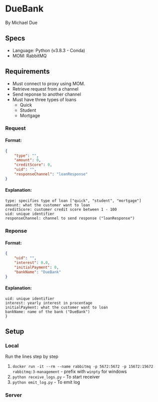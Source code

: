 # DueBank
By Michael Due

## Specs
- Language: Python (v3.8.3 - Conda)
- MOM: RabbitMQ

## Requirements
- Must connect to proxy using MOM.
- Retrieve request from a channel
- Send reponse to another channel
- Must have three types of loans
  - Quick
  - Student
  - Mortgage

### Request

#### Format:
```json
{
    "type": "",
    "amount": 0,
    "creditScore": 0,
    "uid": "",
    "responseChannel": "loanResponse"
}
```

#### Explanation:
```
type: specifies type of loan ["quick", "student", "mortgage"]
amount: what the customer want to loan
creditScore: customer credit score between 1 - 100
uid: unique identifier
responseChannel: channel to send response ("loanResponse")
```

### Reponse

#### Format:
```json
{
    "uid": "",
    "interest": 0.0,
    "initialPayment": 0,
    "bankName": "DueBank"
}
```

#### Explanation:
```
uid: unique identifier
interest: yearly interest in procentage
initialPayment: what the customer want to loan
bankName: name of the bank ("DueBank")
}
```

## Setup

### Local
Run the lines step by step

1. `docker run -it --rm --name rabbitmq -p 5672:5672 -p 15672:15672 rabbitmq:3-management` - prefix with `winpty` for windows
2. `python receive_logs.py` - To start receiver
3. `python emit_log.py` - To emit log

### Server